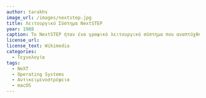 ```yaml
---
author: tarakhs
image_url: /images/nextstep.jpg
title: Λειτουργικό Σύστημα NextSTEP
year: 1988
caption: Το NextSTEP ήταν ένα γραφικό λειτουργικό σύστημα που αναπτύχθηκε από τη NeXT Computer από το 1988 έως το 1996. Βασιζόταν στο Mach kernel, στο BSD Unix και ενσωμάτωνε ένα αντικειμενοστραφές πλαίσιο ανάπτυξης εφαρμογών που ονομαζόταν OpenStep. Σχεδιάστηκε για να τρέχει σε μια σειρά από πλατφόρμες υλικού υπολογιστών της NeXT. Το λειτουργικό σύστημα αποτέλεσε το κύριο επίκεντρο της στρατηγικής λογισμικού της NeXT και αποτέλεσε τη βάση για τα macOS, iOS και watchOS της Apple.
license_url:
license_text: Wikimedia 
categories:
  - Τεχνολογία
tags:
  - NeXT
  - Operating Systems
  - Αντικειμενοστρέφεια
  - macOS
---
```

